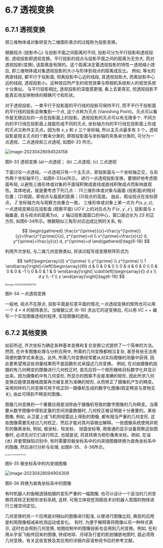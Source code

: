 # 6.7 透视变换

## 6.7.1 透视变换

把三维物体或对象转变为二维图形表示的过程称为投影变换。

根据视点 (投影中心) 与投影平面之间距离的不同, 投影可分为平行投影和透视投影, 透视投影即透视变换。平行投影的视点与投影平面之间的距离为无穷大, 而对透视投影(变换), 该距离是有限的。这个距离决定着透视投影的特性一透视缩小效应, 即三维物体或对象透视投影的大小与形体到视点的距离成反比。 例如, 等长的两直线段, 都平行于投影面, 但离投影中心近的线段, 其透视投影大, 而离投影中心远的线段, 透视投影小。这种效应所产生的视觉效果与照相机系统和人的视觉系统十分类似。 与平行投影相比, 透视投影的深度感更强, 看上去更真实, 但透视投影不能真实地反映物体的精确尺寸和形状。 

对于透视投影，一束平行于投影面的平行线的投影可保持平行, 而不平行于投影面的平行线的投影会聚集到一个点, 这个点称为灭点 (Vanishing Point)。灭点可以看作是无限远处的一点在投影面上的投影。透视投影的灭点可以有无限多个, 不同方向的平行线在投影面上就能形成不同的灭点, 坐标轴方向的平行线在投影面上形成的灭点又称作主灭点。因为有 $x, y$ 和 $z$ 三个坐标轴, 所以主灭点最多有 3 个。透视投影是按主灭点的个数来分类的, 即按投影面与坐标轴的夹角来分类的, 可分为一点透视、二点透视和三点透视, 如图6-33 所示。 

![image-20230428094524158](https://mypic-1312707183.cos.ap-nanjing.myqcloud.com/image-20230428094524158.png)

图6-33 透视变换 (a)一点透视；  (b) 二点透视;  (c) 三点透视

下面讨论一点透视。一点透视只有一个主灭点，即投影面与一个坐标轴正交，与另外两个坐标轴平行，如图6-33(a)所示。 进行一点透视投影变换，要很好地考虑图面布局, 以避免三维形体或对象的平面域积聚成直线或直线积聚成点而影响直观性。具体地说，就是要考虑下列几点： (1)三维形体或对象与画面 (投影面)的相对位置；(2)视距，即视点与畐面的距离；(3)视点的高度。 由此，假设视点在坐标原点， $Z$ 坐标轴方向与观察方向重合一致， 三维形体或对象上某一点为 $P(x, y, z)$, 一点透视变换后在投影面 (观察平面) $U O^{\prime} V$ 上的对应点为 $P^{\prime}\left(x^{\prime}, y^{\prime}, z^{\prime}\right)$, 投影面与 $z$ 轴垂直, 且与视点的距离为d， $z$ 轴过投影面窗口的中心，窗口是边长为 $2 S$ 的正方形, 如图6-34所示。根据相似三角形对应边成比例的关系, 有: 

$$
\begin{gathered}
\frac{x^{\prime}}{x}=\frac{y^{\prime}}{y}=\frac{z^{\prime}}{z}, z^{\prime}=d \\
x^{\prime}=\frac{x}{z} d, y^{\prime}=\frac{y}{z} d, z^{\prime}=d
\end{gathered}\tag{6-18}
$$

利用齐次坐标, 与二维几何变换类似, 将该过程写成变换矩阵形式为

$$
\left[\begin{array}{l}
x^{\prime} \\
y^{\prime} \\
z^{\prime} \\
1
\end{array}\right]=\left[\begin{array}{llll}
d & 0 & 0 & 0 \\
0 & d & 0 & 0 \\
0 & 0 & 0 & -1 \\
0 & 0 & 1 & 0
\end{array}\right] \cdot\left[\begin{array}{l}
d x \\
d y \\
-1 \\
z
\end{array}\right]\tag{6-19}
$$



<img src="https://mypic-1312707183.cos.ap-nanjing.myqcloud.com/image-20230428094807312.png" alt="image-20230428094807312" style="zoom:50%;" />

图6-34 一点透视变换

一般地, 视点不在原点, 投影平面是任意平面的情况,一点透视变换的矩阵也可以用一个 $4 \times 4$ 的矩阵表示。当根据公式 (6-19) 求出它的逆变换后, 可以用 $VC++$ 编写一个实现图像透视的程序, 实现图像的透视。 

## 6.7.2 其他变换

如前所述, 齐次坐标为确定各种基本变换和复合变换公式提供了一个简单的方法。然而, 在许多图像处理与分析应用中, 所需的几何变换都相当复杂, 甚至有些无法用简便的数学式来表达。此外, 所需几何变换经常要从对实际图像的测量中获得, 因此更希望用这些测量结果而不是函数形式来描述几何变换。 例如, 在对由摄像机拍摄的有几何畸变的图像进行几何校正时, 首先应将一个矩形栅格目标数字化并显示出来。因为摄像机中有几何变形, 所显示的图案不会是准确的矩形, 因此所求几何变换应能使其栅格图案再次被复原为准确的矩形, 从而修正了摄像机产生的畸变。采用同样的几何变换可用于校正同一摄像机生成的数字化图像(假定畸变与景物无关), 由此可得到不畸变的图像。 

图像几何变换的一个重要应用是消除由于摄像机导致的数字图像的几何畸变。当需要从数字图像中得到定量的空间测量数据时, 几何校正被证明是十分重要的。某些图像, 例如, 从卫星上或飞机侧视雷达上得到的图像, 都有相当严重的几何变形, 这些图像需要先经过几何校正，然后才能对其内容做出解释。一些图像系统使用非矩形的像素坐标, 例如, 极坐标、柱坐标、 球面坐标等, 用普通的显示设备观察这些图像时, 必须先对它们进行校正, 也就是说, 将其转换为矩形像素坐标。例如, 在油 (水) 井套管缺陷识别中, 有时需要将极坐标系中的内突镜图像转换为直角坐标系中的图像, 然后进行分析与处理, 如图6-35、 6-36所示。 

<img src="https://mypic-1312707183.cos.ap-nanjing.myqcloud.com/image-20230428094837780.png" alt="image-20230428094837780" style="zoom:33%;" />

图6-35 极坐标系中的内突镜图像

![image-20230428094904309](https://mypic-1312707183.cos.ap-nanjing.myqcloud.com/image-20230428094904309.png)

图6-36 转换为直角坐标系中的图像

有时机器人的鱼眼透镜拍摄的变形严重的一幅图像, 也可以设计一个适当的几何变换将其校正到矩形坐标系统, 这样, 可用立体视觉测距技术对机器人周围的物体进行三维空间定位。

几何变换的另一个应用是对相似的图像进行配准, 以便进行图像比较, 典型的应用是利用图像相减来检测运动或变化。 有时, 为便于解释需将图像以另一种样式表示, 这时也会用到几何变换, 地图绘制中的图像投影也会用到几何变换。例如, 在利用从宇宙飞船传回来的图像, 拼成地球、月球及行星的航拍镶嵌地图时, 就必须用几何变换。有关这些变换及其应用的详细内容请参阅书后的参考文献。 

